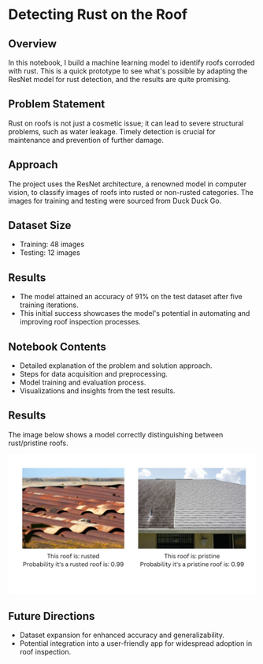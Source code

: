# Detecting Rust on the Roof

## Overview
In this notebook, I build a machine learning model to identify roofs corroded with rust. This is a quick prototype to see what's possible by adapting the ResNet model for rust detection, and the results
are quite promising. 

## Problem Statement
Rust on roofs is not just a cosmetic issue; it can lead to severe structural problems, such as water leakage. Timely detection is crucial for maintenance and prevention of further damage.

## Approach
The project uses the ResNet architecture, a renowned model in computer vision, to classify images of roofs into rusted or non-rusted categories. The images for training and testing were sourced from Duck Duck Go.

## Dataset Size
- Training: 48 images
- Testing: 12 images

## Results
- The model attained an accuracy of 91% on the test dataset after five training iterations.
- This initial success showcases the model's potential in automating and improving roof inspection processes.

## Notebook Contents
- Detailed explanation of the problem and solution approach.
- Steps for data acquisition and preprocessing.
- Model training and evaluation process.
- Visualizations and insights from the test results.

## Results

The image below shows a model correctly distinguishing between rust/pristine roofs. 

![Result Sample Image](result.jpg)


## Future Directions
- Dataset expansion for enhanced accuracy and generalizability.
- Potential integration into a user-friendly app for widespread adoption in roof inspection.
